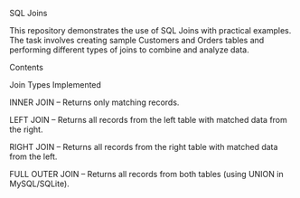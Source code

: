 SQL Joins

This repository demonstrates the use of SQL Joins with practical examples. The task involves creating sample Customers and Orders tables and performing different types of joins to combine and analyze data.

Contents


Join Types Implemented

INNER JOIN – Returns only matching records.

LEFT JOIN – Returns all records from the left table with matched data from the right.

RIGHT JOIN – Returns all records from the right table with matched data from the left.

FULL OUTER JOIN – Returns all records from both tables (using UNION in MySQL/SQLite).


